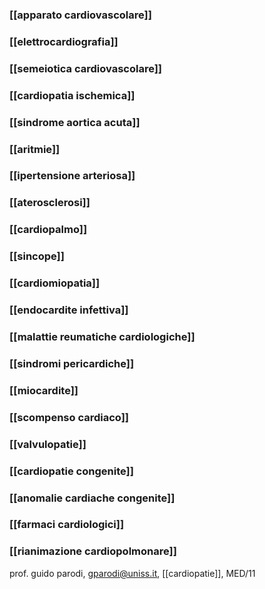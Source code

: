 ### [[apparato cardiovascolare]]
### [[elettrocardiografia]]
### [[semeiotica cardiovascolare]]
### [[cardiopatia ischemica]]
### [[sindrome aortica acuta]]
### [[aritmie]]
### [[ipertensione arteriosa]]
### [[aterosclerosi]]
### [[cardiopalmo]]
### [[sincope]]
### [[cardiomiopatia]]
### [[endocardite infettiva]]
### [[malattie reumatiche cardiologiche]]
### [[sindromi pericardiche]]
### [[miocardite]]
### [[scompenso cardiaco]]
### [[valvulopatie]]
### [[cardiopatie congenite]]
### [[anomalie cardiache congenite]]
### [[farmaci cardiologici]]
### [[rianimazione cardiopolmonare]]

prof. guido parodi, gparodi@uniss.it, [[cardiopatie]], MED/11